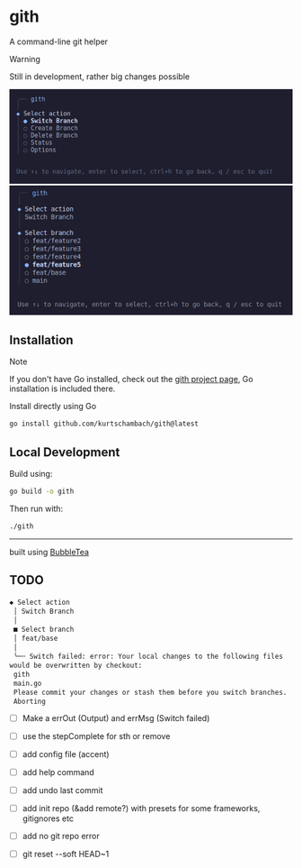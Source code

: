# gith

A command-line git helper

> [!WARNING]
> Still in development, rather big changes possible

![](/assets/preview-actions.png)
![](/assets/preview-switch-branch.png)

## Installation

> [!NOTE]
> If you don't have Go installed, check out the [gith project page](https://a3chron.vercel.app/projects/gith),
> Go installation is included there.

Install directly using Go

```bash
go install github.com/kurtschambach/gith@latest
```

## Local Development

Build using:

```bash
go build -o gith
```

Then run with:

```bash
./gith
```

---

built using [BubbleTea](https://github.com/charmbracelet/bubbletea)

## TODO

```
◆ Select action
 │ Switch Branch
 │
 ■ Select branch
 │ feat/base
 │
 ╰─╌ Switch failed: error: Your local changes to the following files would be overwritten by checkout:
 gith
 main.go
 Please commit your changes or stash them before you switch branches.
 Aborting
```

- [ ] Make a errOut (Output) and errMsg (Switch failed)

- [ ] use the stepComplete for sth or remove

- [ ] add config file (accent)

- [ ] add help command

- [ ] add undo last commit

- [ ] add init repo (&add remote?) with presets for some frameworks, gitignores etc

- [ ] add no git repo error

- [ ] git reset --soft HEAD~1
